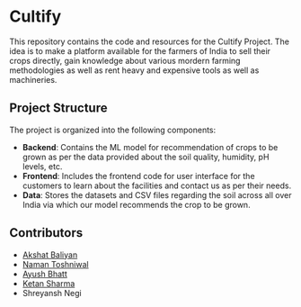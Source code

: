 # Cultify

This repository contains the code and resources for the Cultify Project. The idea is to make a platform available for the farmers of India to sell their crops directly, gain knowledge about various mordern farming methodologies as well as rent heavy and expensive tools as well as machineries.

## Project Structure

The project is organized into the following components:

- **Backend**: Contains the ML model for recommendation of crops to be grown as per the data provided about the soil quality, humidity, pH levels, etc.
- **Frontend**: Includes the frontend code for user interface for the customers to learn about the facilities and contact us as per their needs.
- **Data**: Stores the datasets and CSV files regarding the soil across all over India via which our model recommends the crop to be grown.

## Contributors

- [Akshat Baliyan](https://github.com/akshatd15)
- [Naman Toshniwal](https://github.com/naman-toshniwal)
- [Ayush Bhatt](https://github.com/AyushB21)
- [Ketan Sharma](https://github.com/sharmaketan14)
- Shreyansh Negi
